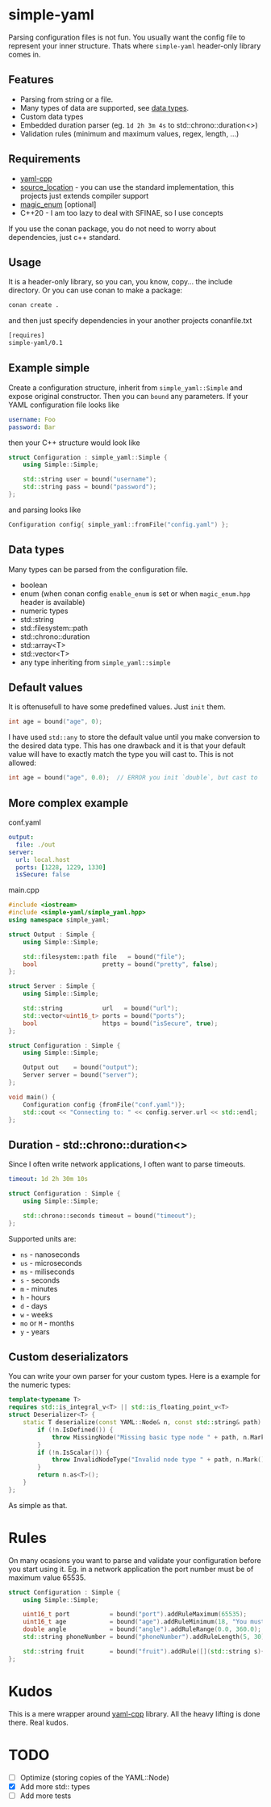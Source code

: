 # simple-yaml

Parsing configuration files is not fun. You usually want the config file to represent your inner structure. Thats where `simple-yaml` header-only library comes in.

## Features

- Parsing from string or a file.
- Many types of data are supported, see [data types](#data-types).
- Custom data types
- Embedded duration parser (eg. `1d 2h 3m 4s` to std::chrono::duration<>)
- Validation rules (minimum and maximum values, regex, length, ...)

## Requirements
- [yaml-cpp](https://github.com/jbeder/yaml-cpp)
- [source_location](https://github.com/Rechip/source_location) - you can use the standard implementation, this projects just extends compiler support
- [magic_enum](https://github.com/Neargye/magic_enum) [optional]
- C++20 - I am too lazy to deal with SFINAE, so I use concepts

If you use the conan package, you do not need to worry about dependencies, just c++ standard.

## Usage
It is a header-only library, so you can, you know, copy... the include directory. Or you can use conan to make a package:
```sh
conan create .
```
and then just specify dependencies in your another projects conanfile.txt
```txt
[requires]
simple-yaml/0.1
```

## Example simple
Create a configuration structure, inherit from `simple_yaml::Simple` and expose original constructor. Then you can `bound` any parameters. If your YAML configuration file looks like 
```yaml
username: Foo
password: Bar
```
then your C++ structure would look like
```cpp
struct Configuration : simple_yaml::Simple {
	using Simple::Simple;

	std::string user = bound("username");
	std::string pass = bound("password");
};
```
and parsing looks like
```cpp
Configuration config{ simple_yaml::fromFile("config.yaml") };
```

## Data types

Many types can be parsed from the configuration file.

- boolean
- enum (when conan config `enable_enum` is set or when `magic_enum.hpp` header is available)
- numeric types
- std::string
- std::filesystem::path
- std::chrono::duration
- std::array&lt;T&gt;
- std::vector&lt;T&gt;
- any type inheriting from `simple_yaml::simple`

## Default values

It is oftenusefull to have some predefined values. Just `init` them.
```cpp
int age = bound("age", 0);
```
I have used `std::any` to store the default value until you make conversion to the desired data type. This has one drawback and it is that your default value will have to exactly match the type you will cast to. This is not allowed:
```cpp
int age = bound("age", 0.0);  // ERROR you init `double`, but cast to `int`
```

## More complex example
conf.yaml
```yaml
output:
  file: ./out
server:
  url: local.host
  ports: [1228, 1229, 1330]
  isSecure: false
```
main.cpp
```cpp
#include <iostream>
#include <simple-yaml/simple_yaml.hpp>
using namespace simple_yaml;

struct Output : Simple {
	using Simple::Simple;

	std::filesystem::path file   = bound("file");
	bool                  pretty = bound("pretty", false);
};

struct Server : Simple {
	using Simple::Simple;

    std::string           url   = bound("url");
	std::vector<uint16_t> ports = bound("ports");
	bool                  https = bound("isSecure", true);
};

struct Configuration : Simple {
	using Simple::Simple;

    Output out    = bound("output");
	Server server = bound("server");
};

void main() {
	Configuration config {fromFile("conf.yaml")};
	std::cout << "Connecting to: " << config.server.url << std::endl;
};
```

## Duration - std::chrono::duration<>
Since I often write network applications, I often want to parse timeouts.

```yaml
timeout: 1d 2h 30m 10s
```

```cpp
struct Configuration : Simple {
	using Simple::Simple;

	std::chrono::seconds timeout = bound("timeout");
};
```

Supported units are:
- `ns` - nanoseconds
- `us` - microseconds
- `ms` - miliseconds
- `s` - seconds
- `m` - minutes
- `h` - hours
- `d` - days
- `w` - weeks
- `mo` or `M` - months
- `y` - years

## Custom deserializators
You can write your own parser for your custom types. Here is a example for the numeric types:
```cpp
template<typename T>
requires std::is_integral_v<T> || std::is_floating_point_v<T>
struct Deserializer<T> {
	static T deserialize(const YAML::Node& n, const std::string& path) {
		if (!n.IsDefined()) {
			throw MissingNode("Missing basic type node " + path, n.Mark());
		}
		if (!n.IsScalar()) {
			throw InvalidNodeType("Invalid node type " + path, n.Mark());
		}
		return n.as<T>();
	}
};
```
As simple as that.

# Rules

On many ocasions you want to parse and validate your configuration before you start using it. Eg. in a network application the port number must be of maximum value 65535.

```cpp
struct Configuration : Simple {
	using Simple::Simple;

	uint16_t port           = bound("port").addRuleMaximum(65535);
	uint16_t age            = bound("age").addRuleMinimum(18, "You must be at least 18 years old to drink a beer in Europe");
	double angle            = bound("angle").addRuleRange(0.0, 360.0);
	std::string phoneNumber = bound("phoneNumber").addRuleLength(5, 30).addRuleRegex("^\\d+$");

	std::string fruit 		= bound("fruit").addRule([](std::string s){ return s == "apple" || s == "orange"; });
};
```

# Kudos
This is a mere wrapper around [yaml-cpp](https://github.com/jbeder/yaml-cpp) library. All the heavy lifting is done there. Real kudos.

# TODO
- [ ] Optimize (storing copies of the YAML::Node)
- [x] Add more std:: types
- [ ] Add more tests
